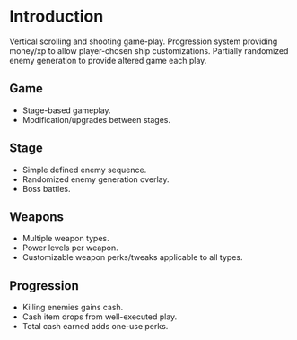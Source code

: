 # Introduction #

Vertical scrolling and shooting game-play. Progression system providing money/xp to allow player-chosen ship customizations. Partially randomized enemy generation to provide altered game each play.

## Game ##
  * Stage-based gameplay.
  * Modification/upgrades between stages.

## Stage ##
  * Simple defined enemy sequence.
  * Randomized enemy generation overlay.
  * Boss battles.

## Weapons ##
  * Multiple weapon types.
  * Power levels per weapon.
  * Customizable weapon perks/tweaks applicable to all types.

## Progression ##
  * Killing enemies gains cash.
  * Cash item drops from well-executed play.
  * Total cash earned adds one-use perks.